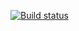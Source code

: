 [![Build status](https://ci.appveyor.com/api/projects/status/02mkefsaq4yrit6i?svg=true)](https://ci.appveyor.com/project/trukhachev495/api-testing)
